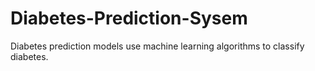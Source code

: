 # Diabetes-Prediction-Sysem
Diabetes prediction models use machine learning algorithms to classify diabetes.
